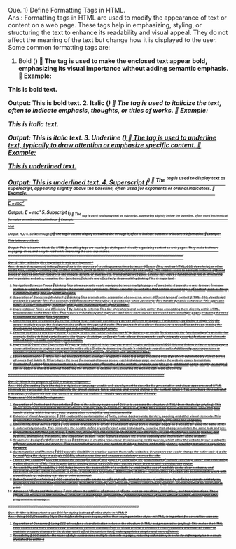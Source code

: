 Que. 1)   Define Formatting Tags in HTML.  
Ans.:    Formatting tags in HTML are used to modify the appearance of text or content on a web page. These 
tags help in emphasizing, styling, or structuring the text to enhance its readability and visual appeal. They do 
not affect the meaning of the text but change how it is displayed to the user. 
Some common formatting tags are:  
1. Bold (<b>) 
 The <b> tag is used to make the enclosed text appear bold, emphasizing its visual importance 
without adding semantic emphasis. 
 Example: 
<p>This is <b>bold</b> text.</p>  
Output: This is bold text. 
2. Italic (<i>) 
 The <i> tag is used to italicize the text, often to indicate emphasis, thoughts, or titles of 
works. 
 Example: 
<p>This is <i>italic</i> text.</p>  
Output: This is italic text. 
3. Underline (<u>) 
 The <u> tag is used to underline text, typically to draw attention or emphasize specific 
content. 
 Example: 
<p>This is <u>underlined</u> text.</p>  
Output: This is underlined text. 
4. Superscript (<sup>) 
 The <sup> tag is used to display text as superscript, appearing slightly above the baseline, 
often used for exponents or ordinal indicators. 
 Example: 
<p>E = mc<sup>2</sup></p>  
Output: E = mc² 
5. Subscript (<sub>) 
 The <sub> tag is used to display text as subscript, appearing slightly below the baseline, often 
used in chemical formulas or mathematical indices. 
 Example: 
<p>H<sub>2</sub>O</p>  
Output: H₂O 
6. Strikethrough (<s>) 
 The <s> tag is used to display text with a line through it, often to indicate outdated or 
incorrect information. 
 Example: 
<p>This is <s>incorrect</s> text.</p>  
Output: This is incorrect text. 
So, HTML formatting tags are crucial for styling and visually organizing content on web pages. They 
make text more engaging, clear, and easy to read while improving the user experience. 
/////////////////////////////////////////////////////////////////////////////////////////////////////////////////////////////////////////////////////////

Que. 2)   Why is linking files important in web development  ?  
Ans.:    In web development, linking files refers to the process of creating connections between different files, 
such as HTML, CSS, JavaScript, or other media files, using hyperlinks (<a> tag) or other methods (such as 
linking external stylesheets or scripts). This enables users to navigate between different pages or access 
external resources, like images, scripts, or stylesheets, from a single web page. 
Linking files plays a fundamental role in structuring and organizing websites, ensuring they function 
efficiently and effectively. 
Reasons Why Linking Files is Important –  
1. Navigation Between Pages 
 Linking files allows users to easily navigate between multiple pages of a website. It provides a 
way to move from one section or page to another, enhancing the overall user experience. This 
is essential for websites that contain several pages of content, such as blogs, e-commerce sites, 
and corporate websites. 
2. Separation of Concerns (Modularity) 
 Linking files promotes the separation of concerns, where different types of content (HTML, 
CSS, JavaScript) are kept in separate files. For example, CSS files control the styling of a 
webpage, while JavaScript files handle dynamic behaviour. This approach makes it easier to 
manage, maintain, and update individual parts of the website. 
3. Improved Load Times and Efficiency 
 By linking to external files like stylesheets and scripts rather than embedding them directly 
within HTML, browsers can cache these files. This reduces redundancy and improves load
times as resources are reused across multiple pages, reducing the need to download the same 
files repeatedly. 
4. Consistency and Reusability 
 External linking helps maintain consistency across different web pages. For instance, by 
linking a single CSS file across multiple pages, the design remains uniform throughout the site. 
This approach also allows developers to reuse files and code, making the development process 
more efficient and reducing the chances of errors. 
5. External Resources and Integrations 
 Linking to external resources (such as APIs, libraries, or media files) extends the functionality 
of a website. For example, linking to third-party libraries like jQuery, Bootstrap, or Google 
Fonts allows developers to easily integrate powerful features and elements without having to 
write everything from scratch. 
6. Improved SEO and User Experience 
 Properly linked content helps improve search engine optimization (SEO). Internal linking 
between related pages ensures that search engines can crawl the entire site effectively, 
improving the site’s visibility in search results. Additionally, user experience is enhanced when 
visitors can easily find related content through clear and well-structured links. 
7. Easier Maintenance 
 When files are linked externally, changes or updates made to a single file (like a CSS stylesheet) 
automatically reflect across all pages that link to it. This reduces the need for manual changes 
across each individual page and makes the website easier to maintain. 
8. Scalability 
 Linking files allows websites to grow and scale efficiently. As the website expands, new files 
(e.g., additional pages, scripts, or images) can be added or linked to without modifying the 
structure of existing files, ensuring the website can scale effectively.

////////////////////////////////////////////////////////////////////////////////////////////////////////////////////////////////////////

Que. 3)   What is the purpose of CSS in web development ?  
Ans.:   CSS (Cascading Style Sheets) is a stylesheet language used in web development to describe the 
presentation and visual appearance of HTML elements on a webpage. It is responsible for the layout, colours, 
fonts, spacing, and overall styling of the content. While HTML structures the content of a webpage, CSS 
controls how that content is displayed, making it visually appealing and user-friendly.  
Purposes of CSS in Web Development -  
1. Separation of Content and Presentation 
 One of the primary purposes of CSS is to separate the structure (HTML) from the design 
(styling). This allows developers to maintain the content independently of its appearance. As
a result, HTML files remain focused on structure, while CSS files handle styling, which 
improves code organization, reusability, and maintainability. 
2. Enhanced Visual Appearance 
 CSS enables the customization of fonts, colors, backgrounds, borders, spacing, and other visual 
elements. This improves the aesthetics of a webpage and enhances the user experience, making 
websites more visually appealing and engaging. 
3. Consistent Layout Across Pages 
 CSS allows developers to create a consistent layout across multiple pages on a website by using 
the same styles in external stylesheets. This eliminates the need to define styles for each page 
individually, ensuring that all pages maintain the same look and feel. 
4. Improved User Interface (UI) Design 
 With CSS, developers can create sophisticated user interfaces by using techniques such as 
flexbox, grid systems, animations, transitions, and responsive design. These features improve 
the overall usability and interactivity of the website. 
5. Responsive Design for Different Devices 
 CSS helps in creating responsive designs using media queries, which allow the website layout 
to adapt to different screen sizes and devices. This ensures that websites look good on desktops, 
tablets, and mobile phones, providing a seamless experience for users. 
6. Customization and Theming 
 CSS provides flexibility in creating custom themes for websites. Developers can easily change 
the entire look of a site by modifying the styles in a single CSS file, which saves time and 
ensures consistency across the site. 
7. Faster Page Loading 
 CSS can reduce the overall file size of web pages by controlling the presentation of content 
externally, rather than embedding styling directly in HTML. This helps in faster loading times, 
as CSS files are cached by the browser and reused across pages. 
8. Accessibility and Readability 
 CSS helps improve the accessibility of a website by enabling the use of readable fonts, clear 
contrasts, and consistent layouts, which contribute to better legibility and navigation. 
Additionally, it allows customization of websites to accommodate users with disabilities (e.g., 
adjusting text size or color schemes). 
9. Better Control Over Printing 
 CSS can also be used to create specific styles for printed versions of webpages. By defining 
separate print styles, developers can ensure that printed content is formatted correctly and 
efficiently, without unnecessary graphics or elements that are irrelevant in print. 
10. Advanced Effects and Animations 
 CSS allows the addition of advanced effects, such as transitions, animations, and 
transformations. These effects can be used to add interactive elements to a webpage, improving 
the dynamic experience of users without needing JavaScript or other programming languages.

//////////////////////////////////////////////////////////////////////////////////////////////////////////////////

Que. 4)   Why is it important to use CSS for styling instead of inline styles in HTML ?  
Ans.:   Using CSS (Cascading Style Sheets) for styling web pages, rather than relying on inline styles in 
HTML, is important for several key reasons: 
1. Separation of Concerns 
 Using CSS allows for a clear distinction between the structure (HTML) and presentation 
(styling). This makes the HTML code cleaner and more organized by keeping the content 
separate from its visual styling. It enhances code readability and makes it easier to maintain 
because changes to the design don't affect the content itself, making updates simpler and more 
efficient. 
2. Reusability 
 CSS enables the reuse of style rules across multiple elements or pages, reducing redundancy in 
code. By defining styles in a single stylesheet or within a <style> tag, you can apply the same 
design to various elements, improving consistency across your site. Inline styles, on the other 
hand, apply only to a single element, resulting in repetitive code that can become cumbersome 
to manage as your website grows. 
3. Maintainability 
 With CSS, you can make global design changes in one place (in an external stylesheet), and 
those changes will automatically reflect across all linked pages. This makes maintaining a large 
website much easier, as you don't need to update each individual element on every page. In 
contrast, inline styles require manual updates for each element on every page, making 
maintenance time-consuming and error-prone. 
4. Clean and Organized Code 
 Keeping styles in an external CSS file rather than embedding them directly in HTML tags keeps 
the code cleaner and easier to read. It also helps distinguish between the structure and 
presentation of the web page. This is especially useful in larger projects where multiple 
developers may be working on the code, as it ensures a more structured and manageable 
codebase. 
5. Performance and Page Load Speed 
 External CSS files are cached by the browser, meaning that once they are loaded, they don’t 
need to be reloaded on subsequent pages, improving load times. Inline styles, however, are 
embedded in each HTML document, making the file size larger and potentially slowing down 
page loading, especially on websites with many pages and complex designs. 
6. Scalability 
 As websites grow, it becomes increasingly important to maintain a consistent design across 
multiple pages. CSS makes this easy by allowing styles to be applied globally through external 
stylesheets. Inline styles make it difficult to scale a website because each page requires 
individual updates to styling, which becomes inefficient and difficult to manage as the site 
expands. 
7. Better Compatibility and Flexibility 
 CSS provides advanced styling capabilities, such as responsive design, animations, and 
pseudo-classes, that are not possible with inline styles. This allows for more interactive and 
flexible layouts, which are crucial for modern web design. Inline styles are limited in 
functionality and do not offer the same level of control over layout and design. 
8. Accessibility and SEO 
 Properly structured HTML with CSS improves both accessibility and SEO. By separating the 
content and design, search engines can better index the content, and assistive technologies can 
more easily interpret the page. Inline styles can interfere with these processes and make the 
page less accessible, which can negatively impact the site’s SEO and usability for individuals 
with disabilities. 
Using CSS for styling rather than inline styles provides a more organized, efficient, and flexible 
approach to web design. It improves the scalability, performance, and maintainability of websites while also 
enhancing accessibility and SEO.

///////////////////////////////////////////////////////////////////////////////////////////////////////////////////////////////////////////////

Que. 5)   What is the significance of combining multiple CSS properties to format text in a   
paragraph ? 
Ans.:   Combining multiple CSS properties to format text allows developers to have full control over the text's 
appearance, improving readability and user experience. Here are key reasons why it's important: 
1. Customizing Text Appearance: By using properties like font-size, font-family, color, and text
decoration, developers can adjust the style, size, color, and emphasis of the text for a personalized and 
visually appealing result. 
2. Improving Readability: Properties like line-height, letter-spacing, and text-align help space the text 
appropriately, making it easier to read, especially on large blocks of content. 
3. Creating Visual Hierarchy: Combining properties helps differentiate text types (headings, 
subheadings, body) by adjusting size, weight, and color, guiding users' attention to important content. 
4. Design Consistency: Using consistent CSS properties across a webpage ensures a cohesive look, 
improving the professional appearance of the site. 
5. Responsive Design: CSS properties help adjust text for different screen sizes, ensuring text remains 
legible across various devices. 
6. Emphasis and Focus: By combining properties like font-weight and text-decoration, developers can 
emphasize important text, making certain elements stand out. 
So, combining CSS properties for text formatting helps create well-designed, readable, and responsive content 
that improves the user experience.

